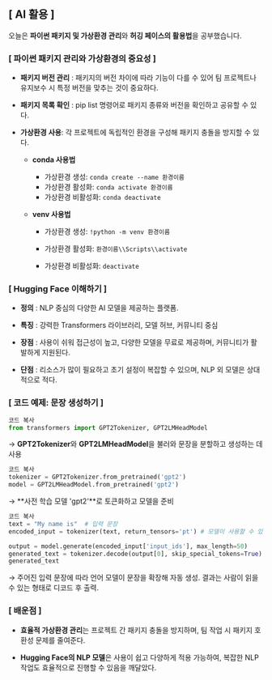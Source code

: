## [ AI 활용 ]
오늘은 **파이썬 패키지 및 가상환경 관리**와 **허깅 페이스의 활용법**을 공부했습니다.
### [ 파이썬 패키지 관리와 가상환경의 중요성 ]
* **패키지 버전 관리** : 패키지의 버전 차이에 따라 기능이 다를 수 있어 팀 프로젝트나 유지보수 시 특정 버전을 맞추는 것이 중요하다.

* **패키지 목록 확인** : pip list 명령어로 패키지 종류와 버전을 확인하고 공유할 수 있다.

* **가상환경 사용**: 각 프로젝트에 독립적인 환경을 구성해 패키지 충돌을 방지할 수 있다.

  * **conda 사용법**
    - 가상환경 생성: `conda create --name 환경이름`
    - 가상환경 활성화: `conda activate 환경이름`
    - 가상환경 비활성화: `conda deactivate`
  * **venv 사용법**
	
    - 가상환경 생성: `!python -m venv 환경이름`
	
    - 가상환경 활성화: `환경이름\\Scripts\\activate` 
    - 가상환경 비활성화: `deactivate`
 &nbsp;
 &nbsp;
### [ Hugging Face 이해하기 ]
* **정의** : NLP 중심의 다양한 AI 모델을 제공하는 플랫폼.

* **특징** : 강력한 Transformers 라이브러리, 모델 허브, 커뮤니티 중심

* **장점** : 사용이 쉬워 접근성이 높고, 다양한 모델을 무료로 제공하며, 커뮤니티가 활발하게 지원된다.

* **단점** : 리소스가 많이 필요하고 초기 설정이 복잡할 수 있으며, NLP 외 모델은 상대적으로 적다.
&nbsp;
 &nbsp;
 &nbsp;
### [ 코드 예제: 문장 생성하기 ]
```python
코드 복사
from transformers import GPT2Tokenizer, GPT2LMHeadModel
```
→ **GPT2Tokenizer**와 **GPT2LMHeadModel**을 불러와 문장을 분할하고 생성하는 데 사용
```python
코드 복사
tokenizer = GPT2Tokenizer.from_pretrained('gpt2')
model = GPT2LMHeadModel.from_pretrained('gpt2')
```
→ **사전 학습 모델 'gpt2'**로 토큰화하고 모델을 준비

```python
코드 복사
text = "My name is"  # 입력 문장
encoded_input = tokenizer(text, return_tensors='pt') # 모델이 사용할 수 있는 토큰 형태로 변환

output = model.generate(encoded_input['input_ids'], max_length=50)
generated_text = tokenizer.decode(output[0], skip_special_tokens=True)
generated_text
```
→ 주어진 입력 문장에 따라 언어 모델이 문장을 확장해 자동 생성. 결과는 사람이 읽을 수 있는 형태로 디코드 후 출력.
 &nbsp;
  &nbsp;
### [ 배운점 ]
* **효율적 가상환경 관리**는 프로젝트 간 패키지 충돌을 방지하며, 팀 작업 시 패키지 호환성 문제를 줄여준다.

* **Hugging Face의 NLP 모델**은 사용이 쉽고 다양하게 적용 가능하여, 복잡한 NLP 작업도 효율적으로 진행할 수 있음을 깨달았다.